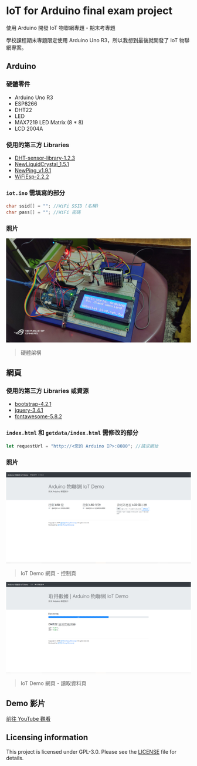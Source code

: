 # IoT for Arduino final exam project
使用 Arduino 開發 IoT 物聯網專題 - 期末考專題

學校課程期末專題限定使用 Arduino Uno R3，所以我想到最後就開發了 IoT 物聯網專案。

## Arduino
### 硬體零件
- Arduino Uno R3
- ESP8266
- DHT22
- LED
- MAX7219 LED Matrix (8 * 8)
- LCD 2004A

### 使用的第三方 Libraries
- [DHT-sensor-library-1.2.3](https://github.com/adafruit/DHT-sensor-library)
- [NewLiquidCrystal_1.5.1](https://bitbucket.org/fmalpartida/new-liquidcrystal/)
- [NewPing_v1.9.1](https://bitbucket.org/teckel12/arduino-new-ping/)
- [WiFiEsp-2.2.2](https://github.com/bportaluri/WiFiEsp)

### `iot.ino` 需填寫的部分
```c
char ssid[] = ""; //WiFi SSID (名稱)
char pass[] = ""; //WiFi 密碼
```

### 照片
![](/images/arduino/01.jpg)
> 硬體架構

## 網頁
### 使用的第三方 Libraries 或資源
- [bootstrap-4.2.1](https://getbootstrap.com/)
- [jquery-3.4.1](https://jquery.com/)
- [fontawesome-5.8.2](https://fontawesome.com/)

### `index.html` 和  `getdata/index.html` 需修改的部分
```javascript
let requestUrl = "http://<您的 Arduino IP>:8080"; //請求網址
```

### 照片
![](/images/webpage/01.jpg)
> IoT Demo 網頁 - 控制頁

![](/images/webpage/02.jpg)
> IoT Demo 網頁 - 讀取資料頁

## Demo 影片
[前往 YouTube 觀看](https://youtu.be/Nbh7ozO356s)

## Licensing information
This project is licensed under GPL-3.0. Please see the [LICENSE](/LICENSE) file for details.